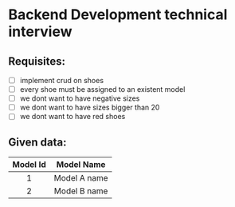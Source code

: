 # Backend Development technical interview
## Requisites:
- [ ] implement crud on shoes
- [ ] every shoe must be assigned to an existent model
- [ ] we dont want to have negative sizes
- [ ] we dont want to have sizes bigger than 20
- [ ] we dont want to have red shoes

## Given data:

| Model Id | Model Name | 
| :---: | :---: | 
| 1 | Model A name | 
| 2 | Model B name | 
